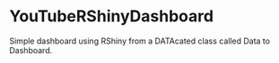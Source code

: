 # YouTubeRShinyDashboard
Simple dashboard using RShiny from a DATAcated class called Data to Dashboard.
